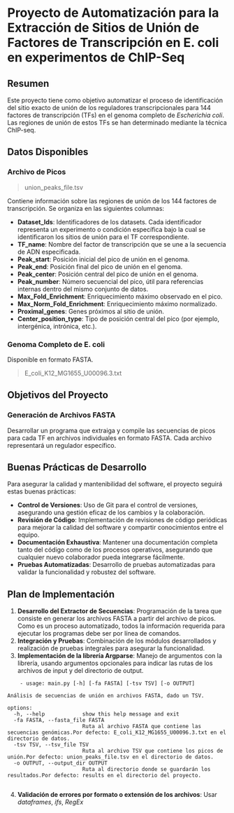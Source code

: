 



# Proyecto de Automatización para la Extracción de Sitios de Unión de Factores de Transcripción en E. coli en experimentos de ChIP-Seq

## Resumen

Este proyecto tiene como objetivo automatizar el proceso de identificación del sitio exacto de unión de los reguladores transcripcionales para 144 factores de transcripción (TFs) en el genoma completo de *Escherichia coli*. Las regiones de unión de estos TFs se han determinado mediante la técnica ChIP-seq.

## Datos Disponibles

### Archivo de Picos
> union_peaks_file.tsv

Contiene información sobre las regiones de unión de los 144 factores de transcripción. Se organiza en las siguientes columnas:

- **Dataset_Ids**: Identificadores de los datasets. Cada identificador representa un experimento o condición específica bajo la cual se identificaron los sitios de unión para el TF correspondiente.
- **TF_name**: Nombre del factor de transcripción que se une a la secuencia de ADN especificada.
- **Peak_start**: Posición inicial del pico de unión en el genoma.
- **Peak_end**: Posición final del pico de unión en el genoma.
- **Peak_center**: Posición central del pico de unión en el genoma.
- **Peak_number**: Número secuencial del pico, útil para referencias internas dentro del mismo conjunto de datos.
- **Max_Fold_Enrichment**: Enriquecimiento máximo observado en el pico.
- **Max_Norm_Fold_Enrichment**: Enriquecimiento máximo normalizado.
- **Proximal_genes**: Genes próximos al sitio de unión.
- **Center_position_type**: Tipo de posición central del pico (por ejemplo, intergénica, intrónica, etc.).

### Genoma Completo de E. coli
Disponible en formato FASTA.
> E_coli_K12_MG1655_U00096.3.txt

## Objetivos del Proyecto

### Generación de Archivos FASTA
Desarrollar un programa que extraiga y compile las secuencias de picos para cada TF en archivos individuales en formato FASTA. Cada archivo representará un regulador específico.

## Buenas Prácticas de Desarrollo

Para asegurar la calidad y mantenibilidad del software, el proyecto seguirá estas buenas prácticas:

- **Control de Versiones**: Uso de Git para el control de versiones, asegurando una gestión eficaz de los cambios y la colaboración.
- **Revisión de Código**: Implementación de revisiones de código periódicas para mejorar la calidad del software y compartir conocimientos entre el equipo.
- **Documentación Exhaustiva**: Mantener una documentación completa tanto del código como de los procesos operativos, asegurando que cualquier nuevo colaborador pueda integrarse fácilmente.
- **Pruebas Automatizadas**: Desarrollo de pruebas automatizadas para validar la funcionalidad y robustez del software.

## Plan de Implementación

1. **Desarrollo del Extractor de Secuencias**: Programación de la tarea que consiste en generar los archivos FASTA a partir del archivo de picos. Como es un proceso automatizado, todos la información requerida para ejecutar los programas debe ser por línea de comandos.
2. **Integración y Pruebas**: Combinación de los módulos desarrollados y realización de pruebas integrales para asegurar la funcionalidad.
3. **Implementación de la librería Argparse**: Manejo de argumentos con la librería, usando argumentos opcionales para indicar las rutas de los archivos de input y del directorio de output.
```
	- usage: main.py [-h] [-fa FASTA] [-tsv TSV] [-o OUTPUT]

Análisis de secuencias de unión en archivos FASTA, dado un TSV.

options:
  -h, --help            show this help message and exit
  -fa FASTA, --fasta_file FASTA
                        Ruta al archivo FASTA que contiene las secuencias genómicas.Por defecto: E_coli_K12_MG1655_U00096.3.txt en el directorio de datos.
  -tsv TSV, --tsv_file TSV
                        Ruta al archivo TSV que contiene los picos de unión.Por defecto: union_peaks_file.tsv en el directorio de datos.
  -o OUTPUT, --output_dir OUTPUT
                        Ruta al directorio donde se guardarán los resultados.Por defecto: results en el directorio del proyecto.
                        
```
                        
4. **Validación de errores por formato o extensión de los archivos**: Usar *dataframes*, *ifs*, *RegEx*
